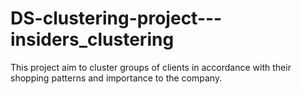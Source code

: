 # DS-clustering-project---insiders_clustering
This project aim to cluster groups of clients in accordance with their shopping patterns and importance to the company.
